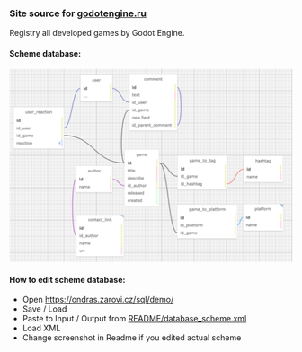 ### Site source for [godotengine.ru](https://godotengine.ru/)
Registry all developed games by Godot Engine.

#### Scheme database:  
![](README/database_scheme.png)

#### How to edit scheme database:  
* Open https://ondras.zarovi.cz/sql/demo/
* Save / Load
* Paste to Input / Output from [README/database_scheme.xml](README/database_scheme.xml)
* Load XML
* Change screenshot in Readme if you edited actual scheme
